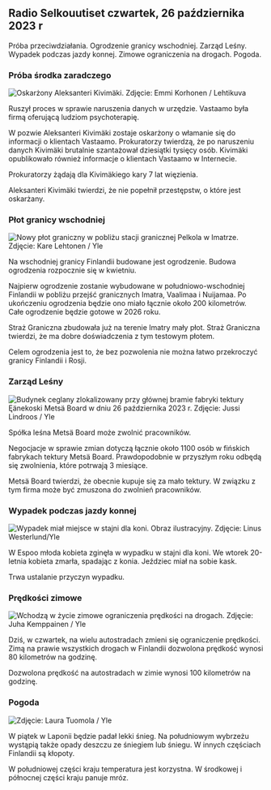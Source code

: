 ## Radio Selkouutiset czwartek, 26 października 2023 r

Próba przeciwdziałania. Ogrodzenie granicy wschodniej. Zarząd Leśny. Wypadek podczas jazdy konnej. Zimowe ograniczenia na drogach. Pogoda.

### Próba środka zaradczego

![Oskarżony Aleksanteri Kivimäki. Zdjęcie: Emmi Korhonen / Lehtikuva](https://images.cdn.yle.fi/image/upload/c_crop,h_2875,w_5112,x_0,y_568/ar_1.7777777777777777,c_fill,g_faces,h_675,w_1200/dpr_1.0/q_auto:eco/f_auto/fl_lossy/v1698305049/39-1191484653a13e7df175)

Ruszył proces w sprawie naruszenia danych w urzędzie. Vastaamo była firmą oferującą ludziom psychoterapię.

W pozwie Aleksanteri Kivimäki zostaje oskarżony o włamanie się do informacji o klientach Vastaamo. Prokuratorzy twierdzą, że po naruszeniu danych Kivimäki brutalnie szantażował dziesiątki tysięcy osób. Kivimäki opublikowało również informacje o klientach Vastaamo w Internecie.

Prokuratorzy żądają dla Kivimäkiego kary 7 lat więzienia.

Aleksanteri Kivimäki twierdzi, że nie popełnił przestępstw, o które jest oskarżany.

### Płot granicy wschodniej

![Nowy płot graniczny w pobliżu stacji granicznej Pelkola w Imatrze. Zdjęcie: Kare Lehtonen / Yle](https://images.cdn.yle.fi/image/upload/c_crop,h_2243,w_3993,x_0,y_0/ar_1.777777777777777,c_fill,g_faces,h_675,w_1200/dpr_1.0/q_auto:eco/f_auto/fl_lossy/v1698323397/39-1191724653a55b2a04b0)

Na wschodniej granicy Finlandii budowane jest ogrodzenie. Budowa ogrodzenia rozpocznie się w kwietniu.

Najpierw ogrodzenie zostanie wybudowane w południowo-wschodniej Finlandii w pobliżu przejść granicznych Imatra, Vaalimaa i Nuijamaa. Po ukończeniu ogrodzenia będzie ono miało łącznie około 200 kilometrów. Całe ogrodzenie będzie gotowe w 2026 roku.

Straż Graniczna zbudowała już na terenie Imatry mały płot. Straż Graniczna twierdzi, że ma dobre doświadczenia z tym testowym płotem.

Celem ogrodzenia jest to, że bez pozwolenia nie można łatwo przekroczyć granicy Finlandii i Rosji.

### Zarząd Leśny

![Budynek ceglany zlokalizowany przy głównej bramie fabryki tektury Ęänekoski Metsä Board w dniu 26 października 2023 r. Zdjęcie: Jussi Lindroos / Yle](https://images.cdn.yle.fi/image/upload/c_crop,h_2267,w_4031,x_0,y_0/ar_1.7777777777777777,c_fill,g_faces,h_675,w_1200/dpr_1.0/q_auto:eco/f_auto/fl_lossy/v1698319726/39-1191672653a4ca1724ad)

Spółka leśna Metsä Board może zwolnić pracowników.

Negocjacje w sprawie zmian dotyczą łącznie około 1100 osób w fińskich fabrykach tektury Metsä Board. Prawdopodobnie w przyszłym roku odbędą się zwolnienia, które potrwają 3 miesiące.

Metsä Board twierdzi, że obecnie kupuje się za mało tektury. W związku z tym firma może być zmuszona do zwolnień pracowników.

### Wypadek podczas jazdy konnej

![Wypadek miał miejsce w stajni dla koni. Obraz ilustracyjny. Zdjęcie: Linus Westerlund/Yle](https://images.cdn.yle.fi/image/upload/c_crop,h_3375,w_6000,x_0,y_387/ar_1.777777777777777,c_fill,g_faces,h_675,w_1200/dpr_1.0/q_auto:eco/f_auto/fl_lossy/v1692692625/39-116023264e46d0e45030)

W Espoo młoda kobieta zginęła w wypadku w stajni dla koni. We wtorek 20-letnia kobieta zmarła, spadając z konia. Jeździec miał na sobie kask.

Trwa ustalanie przyczyn wypadku.

### Prędkości zimowe

![Wchodzą w życie zimowe ograniczenia prędkości na drogach. Zdjęcie: Juha Kemppainen / Yle](https://images.cdn.yle.fi/image/upload/c_crop,h_2250,w_4000,x_0,y_0/ar_1.777777777777777,c_fill,g_faces,h_675,w_1200/dpr_1.0/q_auto:eco/f_auto/fl_lossy/v1603287400/39-7327705f903747751c2)

Dziś, w czwartek, na wielu autostradach zmieni się ograniczenie prędkości. Zimą na prawie wszystkich drogach w Finlandii dozwolona prędkość wynosi 80 kilometrów na godzinę.

Dozwolona prędkość na autostradach w zimie wynosi 100 kilometrów na godzinę.

### Pogoda

![Zdjęcie: Laura Tuomola / Yle](https://images.cdn.yle.fi/image/upload/c_crop,h_1080,w_1919,x_0,y_0/ar_1.777777777777777,c_fill,g_faces,h_675,w_1200/dpr_1.0/q_auto:eco/f_auto/fl_lossy/v1698292510/39-11913736539e2ff81a55)

W piątek w Laponii będzie padał lekki śnieg. Na południowym wybrzeżu wystąpią także opady deszczu ze śniegiem lub śniegu. W innych częściach Finlandii są kłopoty.

W południowej części kraju temperatura jest korzystna. W środkowej i północnej części kraju panuje mróz.